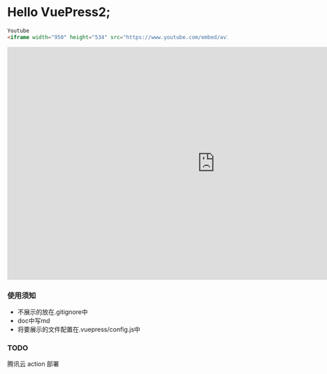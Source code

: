 # Hello VuePress2;
```html
Youtube
<iframe width="950" height="534" src="https://www.youtube.com/embed/av1-_SjPb2E?list=RDav1-_SjPb2E" title="YouTube video player" frameborder="0" allow="accelerometer; autoplay; clipboard-write; encrypted-media; gyroscope; picture-in-picture" allowfullscreen></iframe>
```

<iframe width="950" height="534" src="https://www.youtube.com/embed/av1-_SjPb2E?list=RDav1-_SjPb2E" title="YouTube video player" frameborder="0" allow="accelerometer; autoplay; clipboard-write; encrypted-media; gyroscope; picture-in-picture" allowfullscreen></iframe>


### 使用须知
* 不展示的放在.gitignore中
* doc中写md
* 将要展示的文件配置在.vuepress/config.js中

### TODO
腾讯云 action 部署